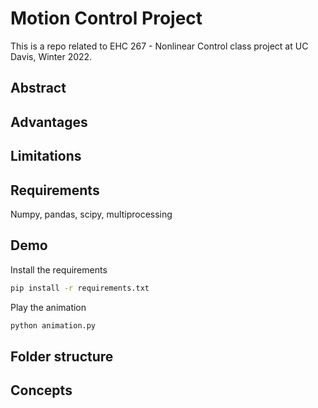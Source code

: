 # Motion Control Project

This is a repo related to EHC 267 - Nonlinear Control class project at UC Davis, Winter 2022.

## Abstract


## Advantages

## Limitations

## Requirements
Numpy, pandas, scipy, multiprocessing
## Demo

Install the requirements

```bash
pip install -r requirements.txt
```

Play the animation

```bash
python animation.py
```

## Folder structure

## Concepts
